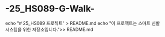 # -25_HS089-G-Walk-
echo "# 25_HS089 프로젝트" > README.md
echo "이 프로젝트는 스마트 신발 시스템을 위한 저장소입니다.">> README.md
